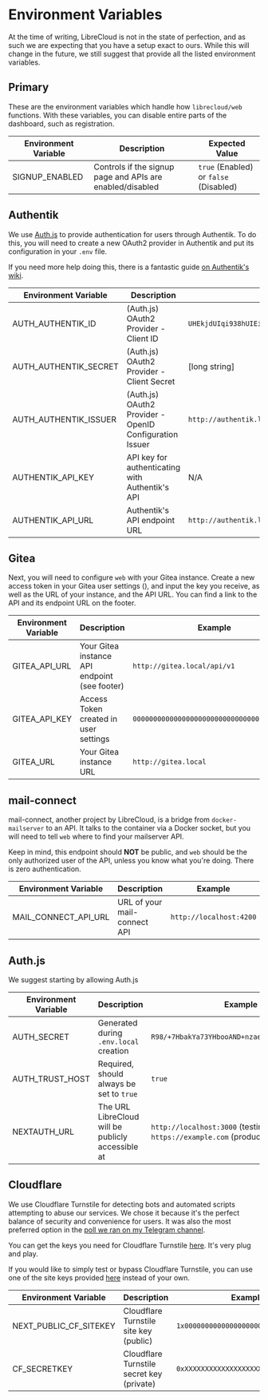# Environment Variables

At the time of writing, LibreCloud is not in the state of perfection,
and as such we are expecting that you have a setup exact to ours.
While this will change in the future, we still suggest that provide all the listed environment variables.

## Primary

These are the environment variables which handle how `librecloud/web` functions.
With these variables, you can disable entire parts of the dashboard, such as registration.

| Environment Variable | Description                                               | Expected Value                         |
|----------------------|-----------------------------------------------------------|----------------------------------------|
| SIGNUP_ENABLED       | Controls if the signup page and APIs are enabled/disabled | `true` (Enabled) or `false` (Disabled) |

## Authentik

We use [Auth.js](https://authjs.dev) to provide authentication for users through Authentik.
To do this, you will need to create a new OAuth2 provider in Authentik and put its configuration in your `.env` file.

If you need more help doing this, there is a fantastic guide [on Authentik's wiki](https://docs.goauthentik.io/docs/add-secure-apps/providers/oauth2/).

| Environment Variable  | Description                                             | Example                                         |
|-----------------------|---------------------------------------------------------|-------------------------------------------------|
| AUTH_AUTHENTIK_ID     | (Auth.js) OAuth2 Provider - Client ID                   | `UHEkjdUIqi938hUIEijdkWZiudhIUshefIJIo8u3u`     |
| AUTH_AUTHENTIK_SECRET | (Auth.js) OAuth2 Provider - Client Secret               | [long string]                                   |
| AUTH_AUTHENTIK_ISSUER | (Auth.js) OAuth2 Provider - OpenID Configuration Issuer | `http://authentik.local/application/o/example/` |
| AUTHENTIK_API_KEY     | API key for authenticating with Authentik's API         | N/A                                             |
| AUTHENTIK_API_URL     | Authentik's API endpoint URL                            | `http://authentik.local/api/v3`                 |

## Gitea

Next, you will need to configure `web` with your Gitea instance.
Create a new access token in your Gitea user settings (),
and input the key you receive, as well as the URL of your instance, and the API URL.
You can find a link to the API and its endpoint URL on the footer.

| Environment Variable | Description                                   | Example                                    |
|----------------------|-----------------------------------------------|--------------------------------------------|
| GITEA_API_URL        | Your Gitea instance API endpoint (see footer) | `http://gitea.local/api/v1`                |
| GITEA_API_KEY        | Access Token created in user settings         | `0000000000000000000000000000000000000000` |
| GITEA_URL            | Your Gitea instance URL                       | `http://gitea.local`                       |

## mail-connect

mail-connect, another project by LibreCloud, is a bridge from `docker-mailserver` to an API. It talks to the container via a Docker socket, but you will need to tell `web` where to find your mailserver API.

Keep in mind, this endpoint should **NOT** be public, and `web` should be the only authorized user of the API, unless you know what you're doing. There is zero authentication.

| Environment Variable | Description                  | Example                 |
|----------------------|------------------------------|-------------------------|
| MAIL_CONNECT_API_URL | URL of your mail-connect API | `http://localhost:4200` |

## Auth.js

We suggest starting by allowing Auth.js

| Environment Variable | Description                                       | Example                                                               |
|----------------------|---------------------------------------------------|-----------------------------------------------------------------------|
| AUTH_SECRET          | Generated during `.env.local` creation            | `R98/+7HbakYa73YHbooAND+nzae8RaudOdq8Uab/suE=`                        |
| AUTH_TRUST_HOST      | Required, should always be set to `true`          | `true`                                                                |
| NEXTAUTH_URL         | The URL LibreCloud will be publicly accessible at | `http://localhost:3000` (testing), `https://example.com` (production) |

## Cloudflare

We use Cloudflare Turnstile for detecting bots and automated scripts attempting to abuse our services. We chose it because it's the perfect balance of security and convenience for users. It was also the most preferred option in the [poll we ran on my Telegram channel](https://t.me/pontushub/457).

You can get the keys you need for Cloudflare Turnstile [here](https://www.cloudflare.com/application-services/products/turnstile/). It's very plug and play.

If you would like to simply test or bypass Cloudflare Turnstile, you can use one of the site keys provided [here](https://developers.cloudflare.com/turnstile/troubleshooting/testing/) instead of your own.

| Environment Variable   | Description                               | Example                               |
|------------------------|-------------------------------------------|---------------------------------------|
| NEXT_PUBLIC_CF_SITEKEY | Cloudflare Turnstile site key (public)    | `1x00000000000000000000AA`            |
| CF_SECRETKEY           | Cloudflare Turnstile secret key (private) | `0xXXXXXXXXXXXXXXXXXXXXXXXXXXXXXXXXX` |